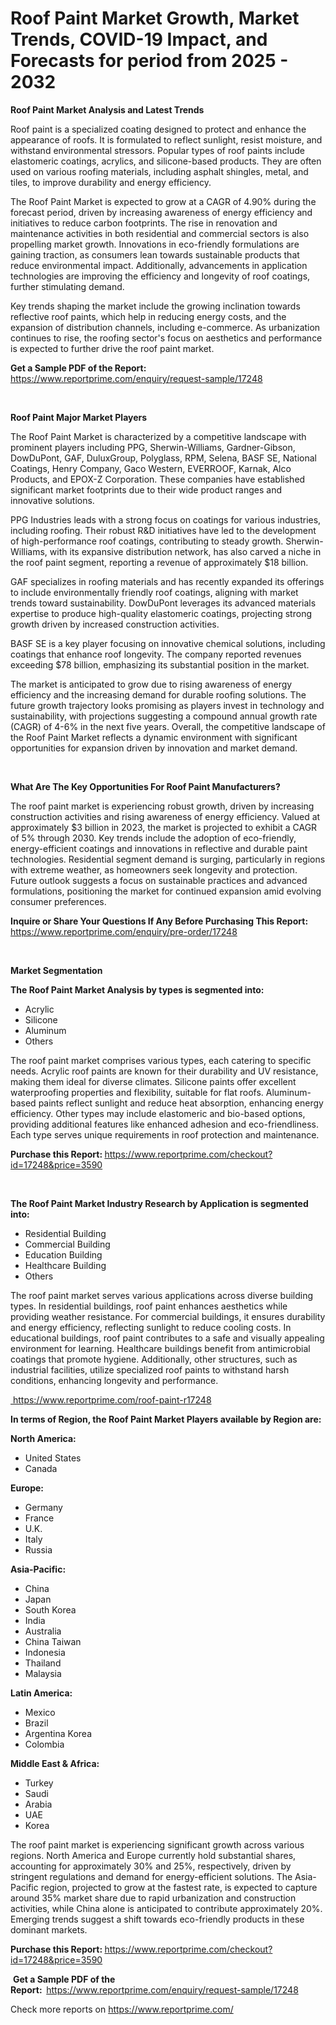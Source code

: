 <p><h1>Roof Paint Market Growth, Market Trends, COVID-19 Impact, and Forecasts for period from 2025 - 2032</h1></p><p><strong>Roof Paint Market Analysis and Latest Trends</strong></p>
<p><p>Roof paint is a specialized coating designed to protect and enhance the appearance of roofs. It is formulated to reflect sunlight, resist moisture, and withstand environmental stressors. Popular types of roof paints include elastomeric coatings, acrylics, and silicone-based products. They are often used on various roofing materials, including asphalt shingles, metal, and tiles, to improve durability and energy efficiency.</p><p>The Roof Paint Market is expected to grow at a CAGR of 4.90% during the forecast period, driven by increasing awareness of energy efficiency and initiatives to reduce carbon footprints. The rise in renovation and maintenance activities in both residential and commercial sectors is also propelling market growth. Innovations in eco-friendly formulations are gaining traction, as consumers lean towards sustainable products that reduce environmental impact. Additionally, advancements in application technologies are improving the efficiency and longevity of roof coatings, further stimulating demand.</p><p>Key trends shaping the market include the growing inclination towards reflective roof paints, which help in reducing energy costs, and the expansion of distribution channels, including e-commerce. As urbanization continues to rise, the roofing sector's focus on aesthetics and performance is expected to further drive the roof paint market.</p></p>
<p><strong>Get a Sample PDF of the Report:&nbsp;</strong> <a href="https://www.reportprime.com/enquiry/request-sample/17248?utm_campaign=3039&utm_medium=2&utm_source=Github&utm_content=ia&utm_term=18032025&utm_id=roof-paint">https://www.reportprime.com/enquiry/request-sample/17248</a></p>
<p>&nbsp;</p>
<p><strong>Roof Paint Major Market Players</strong></p>
<p><p>The Roof Paint Market is characterized by a competitive landscape with prominent players including PPG, Sherwin-Williams, Gardner-Gibson, DowDuPont, GAF, DuluxGroup, Polyglass, RPM, Selena, BASF SE, National Coatings, Henry Company, Gaco Western, EVERROOF, Karnak, Alco Products, and EPOX-Z Corporation. These companies have established significant market footprints due to their wide product ranges and innovative solutions.</p><p>PPG Industries leads with a strong focus on coatings for various industries, including roofing. Their robust R&D initiatives have led to the development of high-performance roof coatings, contributing to steady growth. Sherwin-Williams, with its expansive distribution network, has also carved a niche in the roof paint segment, reporting a revenue of approximately $18 billion.</p><p>GAF specializes in roofing materials and has recently expanded its offerings to include environmentally friendly roof coatings, aligning with market trends toward sustainability. DowDuPont leverages its advanced materials expertise to produce high-quality elastomeric coatings, projecting strong growth driven by increased construction activities.</p><p>BASF SE is a key player focusing on innovative chemical solutions, including coatings that enhance roof longevity. The company reported revenues exceeding $78 billion, emphasizing its substantial position in the market.</p><p>The market is anticipated to grow due to rising awareness of energy efficiency and the increasing demand for durable roofing solutions. The future growth trajectory looks promising as players invest in technology and sustainability, with projections suggesting a compound annual growth rate (CAGR) of 4-6% in the next five years. Overall, the competitive landscape of the Roof Paint Market reflects a dynamic environment with significant opportunities for expansion driven by innovation and market demand.</p></p>
<p>&nbsp;</p>
<p><strong>What Are The Key Opportunities For Roof Paint Manufacturers?</strong></p>
<p><p>The roof paint market is experiencing robust growth, driven by increasing construction activities and rising awareness of energy efficiency. Valued at approximately $3 billion in 2023, the market is projected to exhibit a CAGR of 5% through 2030. Key trends include the adoption of eco-friendly, energy-efficient coatings and innovations in reflective and durable paint technologies. Residential segment demand is surging, particularly in regions with extreme weather, as homeowners seek longevity and protection. Future outlook suggests a focus on sustainable practices and advanced formulations, positioning the market for continued expansion amid evolving consumer preferences.</p></p>
<p><strong>Inquire or Share Your Questions If Any Before Purchasing This Report:</strong> <a href="https://www.reportprime.com/enquiry/pre-order/17248?utm_campaign=3039&utm_medium=2&utm_source=Github&utm_content=ia&utm_term=18032025&utm_id=roof-paint">https://www.reportprime.com/enquiry/pre-order/17248</a></p>
<p>&nbsp;</p>
<p><strong>Market Segmentation</strong></p>
<p><strong>The Roof Paint Market Analysis by types is segmented into:</strong></p>
<p><ul><li>Acrylic</li><li>Silicone</li><li>Aluminum</li><li>Others</li></ul></p>
<p><p>The roof paint market comprises various types, each catering to specific needs. Acrylic roof paints are known for their durability and UV resistance, making them ideal for diverse climates. Silicone paints offer excellent waterproofing properties and flexibility, suitable for flat roofs. Aluminum-based paints reflect sunlight and reduce heat absorption, enhancing energy efficiency. Other types may include elastomeric and bio-based options, providing additional features like enhanced adhesion and eco-friendliness. Each type serves unique requirements in roof protection and maintenance.</p></p>
<p><strong>Purchase this Report:&nbsp;</strong><a href="https://www.reportprime.com/checkout?id=17248&price=3590&utm_campaign=3039&utm_medium=2&utm_source=Github&utm_content=ia&utm_term=18032025&utm_id=roof-paint">https://www.reportprime.com/checkout?id=17248&price=3590</a></p>
<p>&nbsp;</p>
<p><strong>The Roof Paint Market Industry Research by Application is segmented into:</strong></p>
<p><ul><li>Residential Building</li><li>Commercial Building</li><li>Education Building</li><li>Healthcare Building</li><li>Others</li></ul></p>
<p><p>The roof paint market serves various applications across diverse building types. In residential buildings, roof paint enhances aesthetics while providing weather resistance. For commercial buildings, it ensures durability and energy efficiency, reflecting sunlight to reduce cooling costs. In educational buildings, roof paint contributes to a safe and visually appealing environment for learning. Healthcare buildings benefit from antimicrobial coatings that promote hygiene. Additionally, other structures, such as industrial facilities, utilize specialized roof paints to withstand harsh conditions, enhancing longevity and performance.</p></p>
<p><a href="https://www.reportprime.com/roof-paint-r17248?utm_campaign=3039&utm_medium=2&utm_source=Github&utm_content=ia&utm_term=18032025&utm_id=roof-paint">&nbsp;https://www.reportprime.com/roof-paint-r17248</a></p>
<p><strong>In terms of Region, the Roof Paint Market Players available by Region are:</strong></p>
<p>
    <p> <strong> North America: </strong>
        <ul>
            <li>United States</li>
            <li>Canada</li>
        </ul>
        </p> 
    <p> <strong> Europe: </strong>
        <ul>
            <li>Germany</li>
            <li>France</li>
            <li>U.K.</li>
            <li>Italy</li>
            <li>Russia</li>
        </ul>
        </p> 
    <p> <strong> Asia-Pacific: </strong>
        <ul>
            <li>China</li>
            <li>Japan</li>
            <li>South Korea</li>
            <li>India</li>
            <li>Australia</li>
            <li>China Taiwan</li>
            <li>Indonesia</li>
            <li>Thailand</li>
            <li>Malaysia</li>
        </ul>
        </p> 
    <p> <strong> Latin America: </strong>
        <ul>
            <li>Mexico</li>
            <li>Brazil</li>
            <li>Argentina Korea</li>
            <li>Colombia</li>
        </ul>
        </p> 
    <p> <strong> Middle East & Africa: </strong>
        <ul>
            <li>Turkey</li>
            <li>Saudi</li>
            <li>Arabia</li>
            <li>UAE</li>
            <li>Korea</li>
        </ul>
    </p>
    </p>
<p><p>The roof paint market is experiencing significant growth across various regions. North America and Europe currently hold substantial shares, accounting for approximately 30% and 25%, respectively, driven by stringent regulations and demand for energy-efficient solutions. The Asia-Pacific region, projected to grow at the fastest rate, is expected to capture around 35% market share due to rapid urbanization and construction activities, while China alone is anticipated to contribute approximately 20%. Emerging trends suggest a shift towards eco-friendly products in these dominant markets.</p></p>
<p><strong>Purchase this Report: </strong><a href="https://www.reportprime.com/checkout?id=17248&price=3590&utm_campaign=3039&utm_medium=2&utm_source=Github&utm_content=ia&utm_term=18032025&utm_id=roof-paint">https://www.reportprime.com/checkout?id=17248&price=3590</a></p>
<p>&nbsp;<strong>Get a Sample PDF of the Report:&nbsp;&nbsp;</strong><a href="https://www.reportprime.com/enquiry/request-sample/17248?utm_campaign=3039&utm_medium=2&utm_source=Github&utm_content=ia&utm_term=18032025&utm_id=roof-paint">https://www.reportprime.com/enquiry/request-sample/17248</a></p>
<p><strong></strong></p>
<p>Check more reports on <a href="https://www.reportprime.com/?utm_campaign=3039&utm_medium=2&utm_source=Github&utm_content=ia&utm_term=18032025&utm_id=roof-paint">https://www.reportprime.com/</a></p>
